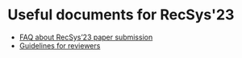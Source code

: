 # Useful documents for RecSys'23

- [FAQ about RecSys’23 paper submission](https://github.com/ACMRecSys/recsys23/blob/main/FAQ-for-authors.md)
- [Guidelines for reviewers](https://github.com/ACMRecSys/recsys23/blob/main/guidelines-for-reviewers.md)

